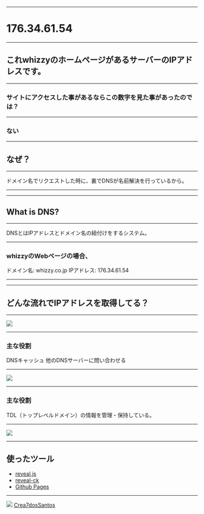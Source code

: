 ***

# 176.34.61.54

---

## これwhizzyのホームページがあるサーバーのIPアドレスです。

---

### サイトにアクセスした事があるならこの数字を見た事があったのでは？

---

### ない

---

## なぜ？

---

ドメイン名でリクエストした時に、裏でDNSが名前解決を行っているから。

***

***

## What is DNS?

---

DNSとはIPアドレスとドメイン名の紐付けをするシステム。

---

### whizzyのWebページの場合、
ドメイン名: whizzy.co.jp
IPアドレス: 176.34.61.54

***

***

## どんな流れでIPアドレスを取得してる？

---

![](images/1.png)

---

### 主な役割
DNSキャッシュ
他のDNSサーバーに問い合わせる

---

![](images/2.png)

---

### 主な役割
TDL（トップレベルドメイン）の情報を管理・保持している。

---

![](images/3.png)

***

## 使ったツール
- [reveal.js](https://github.com/hakimel/reveal.js)
- [reveal-ck](http://jedcn.github.io/reveal-ck/)
- [Github Pages](https://pages.github.com/)

---

![](images/porti.png)
[Crea7dosSantos](https://github.com/Crea7dosSantos)
